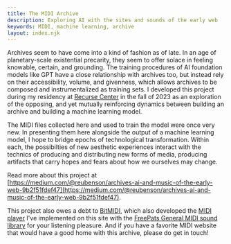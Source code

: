 ```yaml
---
title: The MIDI Archive
description: Exploring AI with the sites and sounds of the early web
keywords: MIDI, machine learning, archive
layout: index.njk
---
```

<!-- ### Searching the future for what resides in the past ...  -->

Archives seem to have come into a kind of fashion as of late. In an age of planetary-scale existential precarity, they seem to offer solace in feeling knowable, certain, and grounding. The training procedures of AI foundation models like GPT have a close relationship with archives too, but instead rely on their accessibility, volume, and givenness, which allows archives to be composed and instrumentalized as training sets. I developed this project during my residency at [Recurse Center](https://recurse.com) in the fall of 2023 as an exploration of the opposing, and yet mutually reinforcing dynamics between building an archive and building a machine learning model.

The MIDI files collected here and used to train the model were once very new. In presenting them here alongside the output of a machine learning model, I hope to bridge epochs of technological transformation. Within each, the possibilties of new aesthetic experiences interact with the technics of producing and distributing new forms of media, producing artifacts that carry hopes and fears about how we ourselves may change.

 Read more about this project at [https://medium.com/@reubenson/archives-ai-and-music-of-the-early-web-9b2f51fdef47](https://medium.com/@reubenson/archives-ai-and-music-of-the-early-web-9b2f51fdef47). 

 This project also owes a debt to [BitMIDI](https://bitmidi.com/about), which also developed the [MIDI player](https://github.com/feross/timidity) I've implemented on this site with the [FreePats General MIDI sound library](https://freepats.zenvoid.org/SoundSets/general-midi.html) for your listening pleasure. And if you have a favorite MIDI website that would have a good home with this archive, please do get in touch!

<!-- The media ecosystem that emerges from widespread usage of generative AI feels unknowable at this time, but looking back to the brief window of time when music on the web was dominated by MIDI may tell us something about what drives humans to develop, use, and share technology. In both machine learning and the archive, there exist archetypes of transformation and conservation, which serve as carrier for the hopes and fears about how we ourselves may change. -->

<!-- Beyond the veil of nostalgia, a home to which one cannot return, this project presents a naive machine learning model alongside an informal archive of music from the early web.  -->

<!-- No one questions the _transformational_ quality of current state of the art in AI, but how do our fears and fantasies of this transformation align with the other kinds of transformations we routinely experience, when we shop for home goods or develop a crush on someone? -->
<!-- - This website is, in a sense, an archive of archives, the aggregation of many personal collections.  -->
<!-- - A closure around a set of possible aesthetic experiences aligned to the dream of technological transformation, of both the self and society. -->

<!-- ### Technical notes -->
<!-- Before MP3s came to dominate how people would listen to music on the internet, the sounds of the early web ([and even BBS and Usenet before the world wide web](https://forums.theregister.com/forum/all/2019/07/12/a_pair_of_usenet_pirates_get_66_months_behind_bars/#:~:text=Usenet%2C%20that%20brings%20back%20memories.%20Used%20to%20use%20it%20when%20I%20started%20at%20Uni.%20Great%20source%20of%20mod%20and%20midi%20files%2Cnone%20of%20that%20new%20fangled%20MP3%20nonsence!)) were predominantly expressed via MIDI.  -->
<!-- Its tiny file-size was accomodated by bandwidth limitations of the 1980s and 90s, web-native support for the format came early from browsers like [Internet Explorer and Netscape Navigator](https://www.vice.com/en/article/a359xe/the-internets-first-hit-file-format-wasnt-the-mp3-it-was-midi#:~:text=In%20particular%2C%20Microsoft%E2%80%99s%20Internet%20Explorer%20supported%20it%20as%20far%20back%20as%20version%201.0%2C%20while%20Netscape%20Navigator%20supported%20it%20with%20the%20use%20of%20a%20plug%2Din%20and%20added%20native%20support%20starting%20in%20version%203.0.). -->

<!-- The neural net model used here is simple by design, and you can [check out and run the source code yourself right from your browser](https://colab.research.google.com/drive/1hpzG6ygsn0Cv44ImhyOn13eHtSo_Lccg#scrollTo=2KCKQ2kVr24C). My intent is to have the model be able to express something at once whimsical and general about the underlying archive, and to be simple enough to serve educational purposes. It does not represent the state of the art in 2023, nor is it intended to be used seriously as a tool for music creation. Furthermore, I planned for this model to be portable and cheap to run. In its current implementation, it exists as a ~800k parameter decoder-only transformer model that runs from an AWS Lambda Function every day around noon (GMT) to produce a piece of music around three minutes in length. Each time, the model uses tokens generated from the previous pass to produce subsequent tokens, and in this way produces a single continuous piece of music that has no end, but is punctuated by a 24-hour cycle of rest. -->

<!-- This project also owes a debt to [BitMIDI](https://bitmidi.com/about), which also developed the [MIDI player](https://github.com/feross/timidity) I've implemented on this site for your listening pleasure. -->

<!-- ### About
The MIDI Archive was borne out of an interest in the strange temporality of AI during my residency at [Recurse Center](https://recurse.com/) in the fall of 2023. Digital technological innovations of the last couple decades have come with increasingly polarized epistemologies, and current existential concerns around AGI, super-human AI, and agentic AI seem to carry both optimistic (accelerationist) and pessimistic (apocalytpic) fantasies of complete transformation of human civilization. But AI is as much a backwards-looking technology as it is forward, and this project aims to explore that paradox by developing a relatively naive neural net model along with an archive. -->

<!-- ### The Archive as Corpus (Training Dataset) -->
<!-- The recent development of foundation models has blurred the lines between the archive and the training set, with the distinction being perhaps more about the communities of people who rely on them. And while archives do have to answer to nuanced questions about the embedding and perpetuation of historical biases, this holds all the more true for those training foundation models. In the case of this model, I've been building the model and the archive alongside each other, with the model acting as a synthetic expression of the underlying archive, as a tool for sensemaking around an archive. -->

<!-- There's a blurriness between the archive and the training set in the age of machine learning, and much of the contentions around archives, like the perpetuation and reification of historical biases, hold ever more true for current foundational models built with the current state of the art in ML. This project is ultimately _not_ about replicating the early music web with AI, but instead about using AI as a tool for sensemaking around an archive. -->

<!-- That said, this archive has been assembled in a pretty whimsical way way, selecting for both the eccentric and the mundane. In some sense, it is also an archive of archives, as each collection that is featured here also represents the vision and curation of another human being, another node on the world wide web. -->

<!-- ### A brief history [1980 — 2000] -->
<!-- - 1980 | [Usenet launched](https://en.wikipedia.org/wiki/Usenet)
- 1983 | [The MIDI specification was first published](https://en.wikipedia.org/wiki/MIDI#:~:text=The%20MIDI%20specification%20was%20published,6%20and%20the%20Prophet%20600.)
- 1987 | [The MP3 format was developed](https://cs.stanford.edu/people/eroberts/cs201/projects/1999-00/dmca-2k/mp3.html#:~:text=MP3%2C%20or%20Motion%20Picture%20Expert,from%20the%20University%20of%20Erlangen.)
- 1994 | [GeoCities launched](https://en.wikipedia.org/wiki/GeoCities)
- 1999 | [Napster launched](https://en.wikipedia.org/wiki/Napster) -->

<!-- This website surfaces a small slice of this music culture on the early web, and exists as both an archive (a curated selection of MIDI files from various websites) and as a training corpus for a neural net, which produces a new piece of music every day around noon (GMT). You can listen to any file in the archive by clicking on it. This project also owes a debt to the [BitMIDI project](https://bitmidi.com/about), which also developed the [MIDI player](https://github.com/feross/timidity) I've implemented on this site. -->